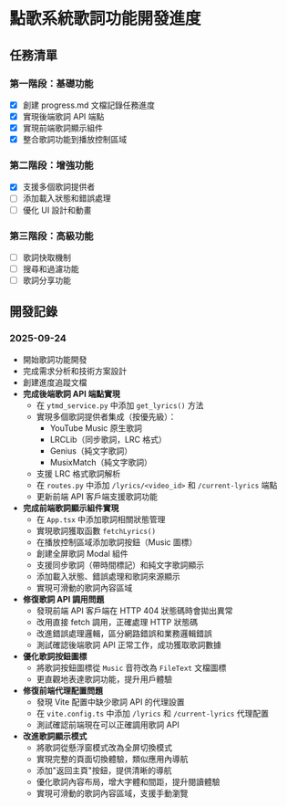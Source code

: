 # 點歌系統歌詞功能開發進度

## 任務清單

### 第一階段：基礎功能
- [x] 創建 progress.md 文檔記錄任務進度
- [x] 實現後端歌詞 API 端點
- [x] 實現前端歌詞顯示組件
- [x] 整合歌詞功能到播放控制區域

### 第二階段：增強功能
- [x] 支援多個歌詞提供者
- [ ] 添加載入狀態和錯誤處理
- [ ] 優化 UI 設計和動畫

### 第三階段：高級功能
- [ ] 歌詞快取機制
- [ ] 搜尋和過濾功能
- [ ] 歌詞分享功能

## 開發記錄

### 2025-09-24
- 開始歌詞功能開發
- 完成需求分析和技術方案設計
- 創建進度追蹤文檔
- **完成後端歌詞 API 端點實現**
  - 在 `ytmd_service.py` 中添加 `get_lyrics()` 方法
  - 實現多個歌詞提供者集成（按優先級）：
    - YouTube Music 原生歌詞
    - LRCLib（同步歌詞，LRC 格式）
    - Genius（純文字歌詞）
    - MusixMatch（純文字歌詞）
  - 支援 LRC 格式歌詞解析
  - 在 `routes.py` 中添加 `/lyrics/<video_id>` 和 `/current-lyrics` 端點
  - 更新前端 API 客戶端支援歌詞功能
- **完成前端歌詞顯示組件實現**
  - 在 `App.tsx` 中添加歌詞相關狀態管理
  - 實現歌詞獲取函數 `fetchLyrics()`
  - 在播放控制區域添加歌詞按鈕（Music 圖標）
  - 創建全屏歌詞 Modal 組件
  - 支援同步歌詞（帶時間標記）和純文字歌詞顯示
  - 添加載入狀態、錯誤處理和歌詞來源顯示
  - 實現可滑動的歌詞內容區域
- **修復歌詞 API 調用問題**
  - 發現前端 API 客戶端在 HTTP 404 狀態碼時會拋出異常
  - 改用直接 fetch 調用，正確處理 HTTP 狀態碼
  - 改進錯誤處理邏輯，區分網路錯誤和業務邏輯錯誤
  - 測試確認後端歌詞 API 正常工作，成功獲取歌詞數據
- **優化歌詞按鈕圖標**
  - 將歌詞按鈕圖標從 `Music` 音符改為 `FileText` 文檔圖標
  - 更直觀地表達歌詞功能，提升用戶體驗
- **修復前端代理配置問題**
  - 發現 Vite 配置中缺少歌詞 API 的代理設置
  - 在 `vite.config.ts` 中添加 `/lyrics` 和 `/current-lyrics` 代理配置
  - 測試確認前端現在可以正確調用歌詞 API
- **改進歌詞顯示模式**
  - 將歌詞從懸浮窗模式改為全屏切換模式
  - 實現完整的頁面切換體驗，類似應用內導航
  - 添加"返回主頁"按鈕，提供清晰的導航
  - 優化歌詞內容布局，增大字體和間距，提升閱讀體驗
  - 實現可滑動的歌詞內容區域，支援手動瀏覽
